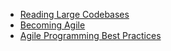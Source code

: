 * [Reading Large Codebases](https://www.quora.com/What-are-good-ways-to-rapidly-become-familiar-with-a-large-codebase)
* [Becoming Agile](http://www.agiledata.org/essays/becomingAgile.html)
* [Agile Programming Best Practices](https://www.versionone.com/agile-101/agile-software-programming-best-practices/)
